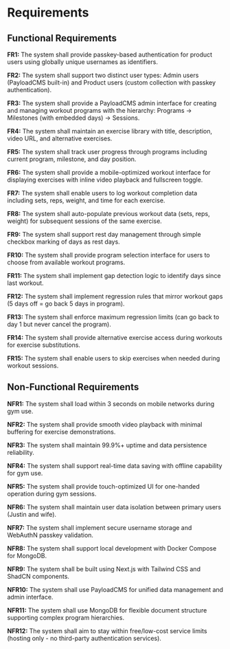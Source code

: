 # Requirements

## Functional Requirements

**FR1:** The system shall provide passkey-based authentication for product users using globally unique usernames as identifiers.

**FR2:** The system shall support two distinct user types: Admin users (PayloadCMS built-in) and Product users (custom collection with passkey authentication).

**FR3:** The system shall provide a PayloadCMS admin interface for creating and managing workout programs with the hierarchy: Programs → Milestones (with embedded days) → Sessions.

**FR4:** The system shall maintain an exercise library with title, description, video URL, and alternative exercises.

**FR5:** The system shall track user progress through programs including current program, milestone, and day position.

**FR6:** The system shall provide a mobile-optimized workout interface for displaying exercises with inline video playback and fullscreen toggle.

**FR7:** The system shall enable users to log workout completion data including sets, reps, weight, and time for each exercise.

**FR8:** The system shall auto-populate previous workout data (sets, reps, weight) for subsequent sessions of the same exercise.

**FR9:** The system shall support rest day management through simple checkbox marking of days as rest days.

**FR10:** The system shall provide program selection interface for users to choose from available workout programs.

**FR11:** The system shall implement gap detection logic to identify days since last workout.

**FR12:** The system shall implement regression rules that mirror workout gaps (5 days off = go back 5 days in program).

**FR13:** The system shall enforce maximum regression limits (can go back to day 1 but never cancel the program).

**FR14:** The system shall provide alternative exercise access during workouts for exercise substitutions.

**FR15:** The system shall enable users to skip exercises when needed during workout sessions.

## Non-Functional Requirements

**NFR1:** The system shall load within 3 seconds on mobile networks during gym use.

**NFR2:** The system shall provide smooth video playback with minimal buffering for exercise demonstrations.

**NFR3:** The system shall maintain 99.9%+ uptime and data persistence reliability.

**NFR4:** The system shall support real-time data saving with offline capability for gym use.

**NFR5:** The system shall provide touch-optimized UI for one-handed operation during gym sessions.

**NFR6:** The system shall maintain user data isolation between primary users (Justin and wife).

**NFR7:** The system shall implement secure username storage and WebAuthN passkey validation.

**NFR8:** The system shall support local development with Docker Compose for MongoDB.

**NFR9:** The system shall be built using Next.js with Tailwind CSS and ShadCN components.

**NFR10:** The system shall use PayloadCMS for unified data management and admin interface.

**NFR11:** The system shall use MongoDB for flexible document structure supporting complex program hierarchies.

**NFR12:** The system shall aim to stay within free/low-cost service limits (hosting only - no third-party authentication services).
